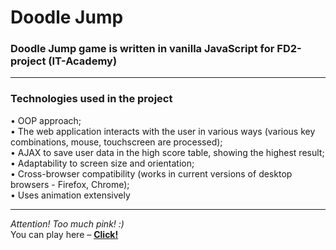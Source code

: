 # Doodle Jump
### Doodle Jump game is written in vanilla JavaScript for FD2-project (IT-Academy)
***
### Technologies used in the project  

• OOP approach;  
• The web application interacts with the user in various ways (various key combinations, mouse, touchscreen are processed);  
• AJAX to save user data in the high score table, showing the highest result;  
• Adaptability to screen size and orientation;  
• Cross-browser compatibility (works in current versions of desktop browsers - Firefox, Chrome);  
• Uses animation extensively  

***
*Attention! Too much pink! :)*  
You can play here – [**Click!**](http://fe.it-academy.by/Sites/0031156/index.html)
